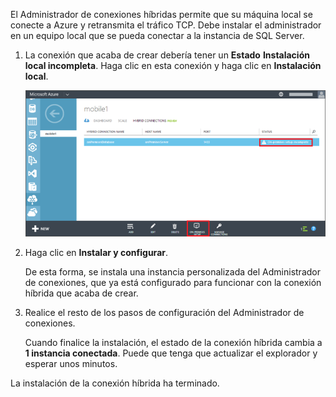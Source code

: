 
El Administrador de conexiones híbridas permite que su máquina local se conecte a Azure y retransmita el tráfico TCP. Debe instalar el administrador en un equipo local que se pueda conectar a la instancia de SQL Server.

1. La conexión que acaba de crear debería tener un **Estado** **Instalación local incompleta**. Haga clic en esta conexión y haga clic en **Instalación local**.

	![On-Premises Setup](./media/hybrid-connections-install-connection-manager/5-1.png)

2. Haga clic en **Instalar y configurar**.

	De esta forma, se instala una instancia personalizada del Administrador de conexiones, que ya está configurado para funcionar con la conexión híbrida que acaba de crear.

3. Realice el resto de los pasos de configuración del Administrador de conexiones.

	Cuando finalice la instalación, el estado de la conexión híbrida cambia a **1 instancia conectada**. Puede que tenga que actualizar el explorador y esperar unos minutos.

La instalación de la conexión híbrida ha terminado.

<!---HONumber=Oct15_HO3-->